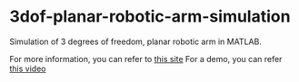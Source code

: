 # 3dof-planar-robotic-arm-simulation
Simulation of 3 degrees of freedom, planar robotic arm in MATLAB.

For more information, you can refer to [this site](https://akshayk07.weebly.com/3dof-robotic-arm.html)
For a demo, you can refer [this video](https://youtu.be/nlejdCL5kY8)
